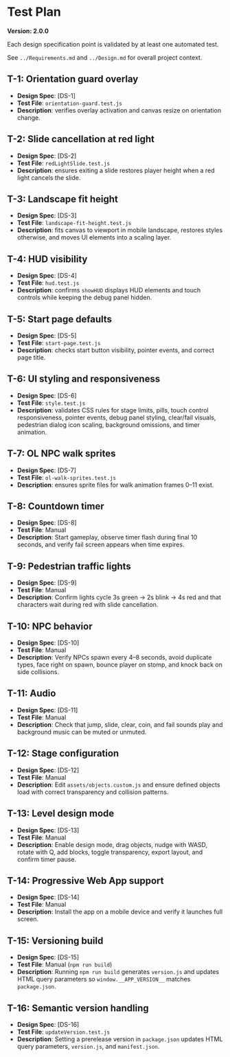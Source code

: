 # Test Plan

**Version: 2.0.0**

Each design specification point is validated by at least one automated test.

See `../Requirements.md` and `../Design.md` for overall project context.

## T-1: Orientation guard overlay
- **Design Spec**: [DS-1]
- **Test File**: `orientation-guard.test.js`
- **Description**: verifies overlay activation and canvas resize on orientation change.

## T-2: Slide cancellation at red light
- **Design Spec**: [DS-2]
- **Test File**: `redLightSlide.test.js`
- **Description**: ensures exiting a slide restores player height when a red light cancels the slide.

## T-3: Landscape fit height
- **Design Spec**: [DS-3]
- **Test File**: `landscape-fit-height.test.js`
- **Description**: fits canvas to viewport in mobile landscape, restores styles otherwise, and moves UI elements into a scaling layer.

## T-4: HUD visibility
- **Design Spec**: [DS-4]
- **Test File**: `hud.test.js`
- **Description**: confirms `showHUD` displays HUD elements and touch controls while keeping the debug panel hidden.

## T-5: Start page defaults
- **Design Spec**: [DS-5]
- **Test File**: `start-page.test.js`
- **Description**: checks start button visibility, pointer events, and correct page title.

## T-6: UI styling and responsiveness
- **Design Spec**: [DS-6]
- **Test File**: `style.test.js`
- **Description**: validates CSS rules for stage limits, pills, touch control responsiveness, pointer events, debug panel styling, clear/fail visuals, pedestrian dialog icon scaling, background omissions, and timer animation.

## T-7: OL NPC walk sprites
- **Design Spec**: [DS-7]
- **Test File**: `ol-walk-sprites.test.js`
- **Description**: ensures sprite files for walk animation frames 0–11 exist.

## T-8: Countdown timer
- **Design Spec**: [DS-8]
- **Test File**: Manual
- **Description**: Start gameplay, observe timer flash during final 10 seconds, and verify fail screen appears when time expires.

## T-9: Pedestrian traffic lights
- **Design Spec**: [DS-9]
- **Test File**: Manual
- **Description**: Confirm lights cycle 3s green → 2s blink → 4s red and that characters wait during red with slide cancellation.

## T-10: NPC behavior
- **Design Spec**: [DS-10]
- **Test File**: Manual
- **Description**: Verify NPCs spawn every 4–8 seconds, avoid duplicate types, face right on spawn, bounce player on stomp, and knock back on side collisions.

## T-11: Audio
- **Design Spec**: [DS-11]
- **Test File**: Manual
- **Description**: Check that jump, slide, clear, coin, and fail sounds play and background music can be muted or unmuted.

## T-12: Stage configuration
- **Design Spec**: [DS-12]
- **Test File**: Manual
- **Description**: Edit `assets/objects.custom.js` and ensure defined objects load with correct transparency and collision patterns.

## T-13: Level design mode
- **Design Spec**: [DS-13]
- **Test File**: Manual
- **Description**: Enable design mode, drag objects, nudge with WASD, rotate with Q, add blocks, toggle transparency, export layout, and confirm timer pause.

## T-14: Progressive Web App support
- **Design Spec**: [DS-14]
- **Test File**: Manual
- **Description**: Install the app on a mobile device and verify it launches full screen.

## T-15: Versioning build
- **Design Spec**: [DS-15]
- **Test File**: Manual (`npm run build`)
- **Description**: Running `npm run build` generates `version.js` and updates HTML query parameters so `window.__APP_VERSION__` matches `package.json`.

## T-16: Semantic version handling
- **Design Spec**: [DS-16]
- **Test File**: `updateVersion.test.js`
- **Description**: Setting a prerelease version in `package.json` updates HTML query parameters, `version.js`, and `manifest.json`.
